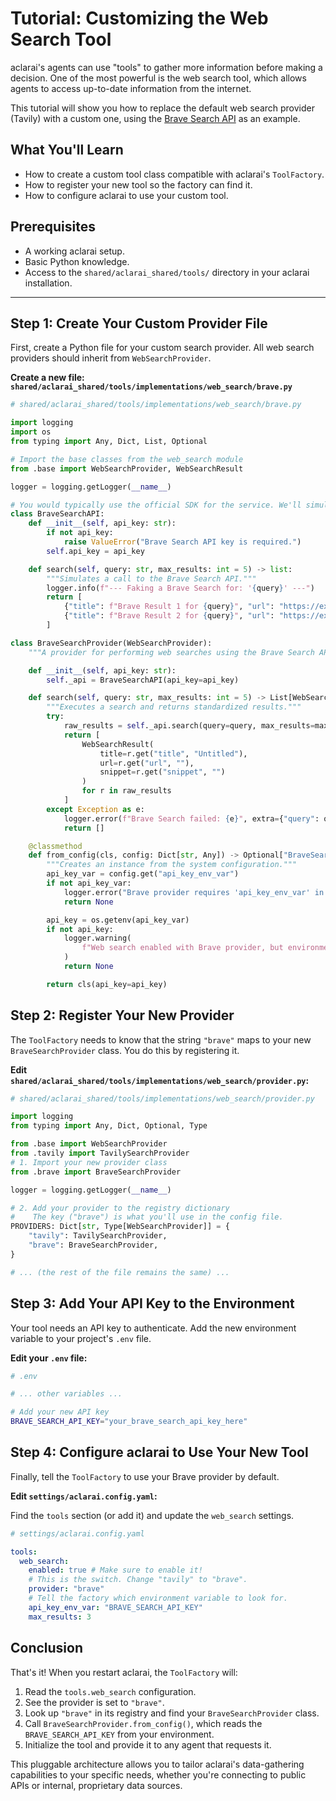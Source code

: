 # Tutorial: Customizing the Web Search Tool

aclarai's agents can use "tools" to gather more information before making a decision. One of the most powerful is the web search tool, which allows agents to access up-to-date information from the internet.

This tutorial will show you how to replace the default web search provider (Tavily) with a custom one, using the [Brave Search API](https://brave.com/search/api/) as an example.

## What You'll Learn

- How to create a custom tool class compatible with aclarai's `ToolFactory`.
- How to register your new tool so the factory can find it.
- How to configure aclarai to use your custom tool.

## Prerequisites

- A working aclarai setup.
- Basic Python knowledge.
- Access to the `shared/aclarai_shared/tools/` directory in your aclarai installation.

---

## Step 1: Create Your Custom Provider File

First, create a Python file for your custom search provider. All web search providers should inherit from `WebSearchProvider`.

**Create a new file: `shared/aclarai_shared/tools/implementations/web_search/brave.py`**

```python
# shared/aclarai_shared/tools/implementations/web_search/brave.py

import logging
import os
from typing import Any, Dict, List, Optional

# Import the base classes from the web_search module
from .base import WebSearchProvider, WebSearchResult

logger = logging.getLogger(__name__)

# You would typically use the official SDK for the service. We'll simulate it here.
class BraveSearchAPI:
    def __init__(self, api_key: str):
        if not api_key:
            raise ValueError("Brave Search API key is required.")
        self.api_key = api_key

    def search(self, query: str, max_results: int = 5) -> list:
        """Simulates a call to the Brave Search API."""
        logger.info(f"--- Faking a Brave Search for: '{query}' ---")
        return [
            {"title": f"Brave Result 1 for {query}", "url": "https://example.com/brave1", "snippet": "This is the first Brave search result..."},
            {"title": f"Brave Result 2 for {query}", "url": "https://example.com/brave2", "snippet": "This is the second Brave search result..."},
        ]

class BraveSearchProvider(WebSearchProvider):
    """A provider for performing web searches using the Brave Search API."""

    def __init__(self, api_key: str):
        self._api = BraveSearchAPI(api_key=api_key)

    def search(self, query: str, max_results: int = 5) -> List[WebSearchResult]:
        """Executes a search and returns standardized results."""
        try:
            raw_results = self._api.search(query=query, max_results=max_results)
            return [
                WebSearchResult(
                    title=r.get("title", "Untitled"),
                    url=r.get("url", ""),
                    snippet=r.get("snippet", "")
                )
                for r in raw_results
            ]
        except Exception as e:
            logger.error(f"Brave Search failed: {e}", extra={"query": query})
            return []

    @classmethod
    def from_config(cls, config: Dict[str, Any]) -> Optional["BraveSearchProvider"]:
        """Creates an instance from the system configuration."""
        api_key_var = config.get("api_key_env_var")
        if not api_key_var:
            logger.error("Brave provider requires 'api_key_env_var' in config.")
            return None

        api_key = os.getenv(api_key_var)
        if not api_key:
            logger.warning(
                f"Web search enabled with Brave provider, but environment variable '{api_key_var}' is not set."
            )
            return None

        return cls(api_key=api_key)

```

## Step 2: Register Your New Provider

The `ToolFactory` needs to know that the string `"brave"` maps to your new `BraveSearchProvider` class. You do this by registering it.

**Edit `shared/aclarai_shared/tools/implementations/web_search/provider.py`:**

```python
# shared/aclarai_shared/tools/implementations/web_search/provider.py

import logging
from typing import Any, Dict, Optional, Type

from .base import WebSearchProvider
from .tavily import TavilySearchProvider
# 1. Import your new provider class
from .brave import BraveSearchProvider

logger = logging.getLogger(__name__)

# 2. Add your provider to the registry dictionary
#    The key ("brave") is what you'll use in the config file.
PROVIDERS: Dict[str, Type[WebSearchProvider]] = {
    "tavily": TavilySearchProvider,
    "brave": BraveSearchProvider,
}

# ... (the rest of the file remains the same) ...
```

## Step 3: Add Your API Key to the Environment

Your tool needs an API key to authenticate. Add the new environment variable to your project's `.env` file.

**Edit your `.env` file:**

```bash
# .env

# ... other variables ...

# Add your new API key
BRAVE_SEARCH_API_KEY="your_brave_search_api_key_here"
```

## Step 4: Configure aclarai to Use Your New Tool

Finally, tell the `ToolFactory` to use your Brave provider by default.

**Edit `settings/aclarai.config.yaml`:**

Find the `tools` section (or add it) and update the `web_search` settings.

```yaml
# settings/aclarai.config.yaml

tools:
  web_search:
    enabled: true # Make sure to enable it!
    # This is the switch. Change "tavily" to "brave".
    provider: "brave"
    # Tell the factory which environment variable to look for.
    api_key_env_var: "BRAVE_SEARCH_API_KEY"
    max_results: 3
```

## Conclusion

That's it! When you restart aclarai, the `ToolFactory` will:
1.  Read the `tools.web_search` configuration.
2.  See the provider is set to `"brave"`.
3.  Look up `"brave"` in its registry and find your `BraveSearchProvider` class.
4.  Call `BraveSearchProvider.from_config()`, which reads the `BRAVE_SEARCH_API_KEY` from your environment.
5.  Initialize the tool and provide it to any agent that requests it.

This pluggable architecture allows you to tailor aclarai's data-gathering capabilities to your specific needs, whether you're connecting to public APIs or internal, proprietary data sources.